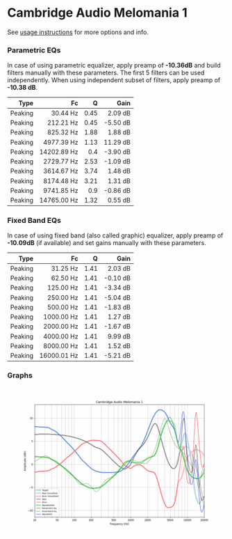# Cambridge Audio Melomania 1
See [usage instructions](https://github.com/jaakkopasanen/AutoEq#usage) for more options and info.

### Parametric EQs
In case of using parametric equalizer, apply preamp of **-10.36dB** and build filters manually
with these parameters. The first 5 filters can be used independently.
When using independent subset of filters, apply preamp of **-10.38 dB**.

| Type    | Fc          |    Q | Gain     |
|--------:|------------:|-----:|---------:|
| Peaking | 30.44 Hz    | 0.45 | 2.09 dB  |
| Peaking | 212.21 Hz   | 0.45 | -5.50 dB |
| Peaking | 825.32 Hz   | 1.88 | 1.88 dB  |
| Peaking | 4977.39 Hz  | 1.13 | 11.29 dB |
| Peaking | 14202.89 Hz | 0.4  | -3.90 dB |
| Peaking | 2729.77 Hz  | 2.53 | -1.09 dB |
| Peaking | 3614.67 Hz  | 3.74 | 1.48 dB  |
| Peaking | 8174.48 Hz  | 3.21 | 1.31 dB  |
| Peaking | 9741.85 Hz  | 0.9  | -0.86 dB |
| Peaking | 14765.00 Hz | 1.32 | 0.55 dB  |

### Fixed Band EQs
In case of using fixed band (also called graphic) equalizer, apply preamp of **-10.09dB**
(if available) and set gains manually with these parameters.

| Type    | Fc          |    Q | Gain     |
|--------:|------------:|-----:|---------:|
| Peaking | 31.25 Hz    | 1.41 | 2.03 dB  |
| Peaking | 62.50 Hz    | 1.41 | -0.10 dB |
| Peaking | 125.00 Hz   | 1.41 | -3.34 dB |
| Peaking | 250.00 Hz   | 1.41 | -5.04 dB |
| Peaking | 500.00 Hz   | 1.41 | -1.83 dB |
| Peaking | 1000.00 Hz  | 1.41 | 1.27 dB  |
| Peaking | 2000.00 Hz  | 1.41 | -1.67 dB |
| Peaking | 4000.00 Hz  | 1.41 | 9.99 dB  |
| Peaking | 8000.00 Hz  | 1.41 | 1.52 dB  |
| Peaking | 16000.01 Hz | 1.41 | -5.21 dB |

### Graphs
![](./Cambridge%20Audio%20Melomania%201.png)